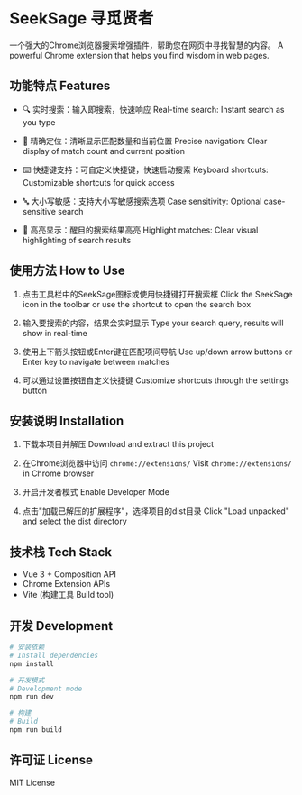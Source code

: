# SeekSage 寻觅贤者

一个强大的Chrome浏览器搜索增强插件，帮助您在网页中寻找智慧的内容。
A powerful Chrome extension that helps you find wisdom in web pages.

## 功能特点 Features

- 🔍 实时搜索：输入即搜索，快速响应
  Real-time search: Instant search as you type

- 🎯 精确定位：清晰显示匹配数量和当前位置
  Precise navigation: Clear display of match count and current position

- ⌨️ 快捷键支持：可自定义快捷键，快速启动搜索
  Keyboard shortcuts: Customizable shortcuts for quick access

- 🔤 大小写敏感：支持大小写敏感搜索选项
  Case sensitivity: Optional case-sensitive search

- 🎨 高亮显示：醒目的搜索结果高亮
  Highlight matches: Clear visual highlighting of search results

## 使用方法 How to Use

1. 点击工具栏中的SeekSage图标或使用快捷键打开搜索框
   Click the SeekSage icon in the toolbar or use the shortcut to open the search box

2. 输入要搜索的内容，结果会实时显示
   Type your search query, results will show in real-time

3. 使用上下箭头按钮或Enter键在匹配项间导航
   Use up/down arrow buttons or Enter key to navigate between matches

4. 可以通过设置按钮自定义快捷键
   Customize shortcuts through the settings button

## 安装说明 Installation

1. 下载本项目并解压
   Download and extract this project

2. 在Chrome浏览器中访问 `chrome://extensions/`
   Visit `chrome://extensions/` in Chrome browser

3. 开启开发者模式
   Enable Developer Mode

4. 点击"加载已解压的扩展程序"，选择项目的dist目录
   Click "Load unpacked" and select the dist directory
## 技术栈 Tech Stack

- Vue 3 + Composition API
- Chrome Extension APIs
- Vite (构建工具 Build tool)

## 开发 Development

```bash
# 安装依赖
# Install dependencies
npm install

# 开发模式
# Development mode
npm run dev

# 构建
# Build
npm run build
```

## 许可证 License

MIT License
